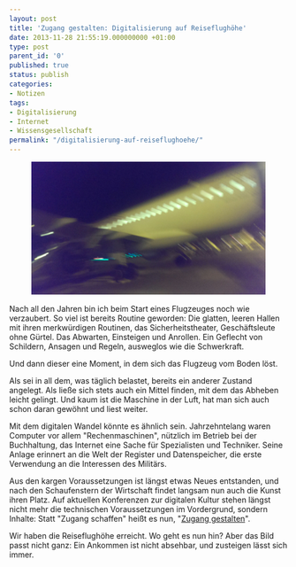 ```yaml
---
layout: post
title: 'Zugang gestalten: Digitalisierung auf Reiseflughöhe'
date: 2013-11-28 21:55:19.000000000 +01:00
type: post
parent_id: '0'
published: true
status: publish
categories:
- Notizen
tags:
- Digitalisierung
- Internet
- Wissensgesellschaft
permalink: "/digitalisierung-auf-reiseflughoehe/"
---
```

<figure>
	<img src="/assets/img/flugzeug_fuzzy.jpg" />
</figure>

<p>
				Nach all den Jahren bin ich beim Start eines Flugzeuges noch wie verzaubert. So viel ist bereits Routine geworden: Die glatten, leeren Hallen mit ihren merkwürdigen Routinen, das Sicherheitstheater, Geschäftsleute ohne Gürtel. Das Abwarten, Einsteigen und Anrollen. Ein Geflecht von Schildern, Ansagen und Regeln, ausweglos wie die Schwerkraft.</p>
<p>Und dann dieser eine Moment, in dem sich das Flugzeug vom Boden löst.<!--more--></p>
<p>Als sei in all dem, was täglich belastet, bereits ein anderer Zustand angelegt. Als ließe sich stets auch ein Mittel finden, mit dem das Abheben leicht gelingt. Und kaum ist die Maschine in der Luft, hat man sich auch schon daran gewöhnt und liest weiter.</p>
<p>Mit dem digitalen Wandel könnte es ähnlich sein. Jahrzehntelang waren Computer vor allem "Rechenmaschinen", nützlich im Betrieb bei der Buchhaltung, das Internet eine Sache für Spezialisten und Techniker. Seine Anlage erinnert an die Welt der Register und Datenspeicher, die erste Verwendung an die Interessen des Militärs.</p>
<p>Aus den kargen Voraussetzungen ist längst etwas Neues entstanden, und nach den Schaufenstern der Wirtschaft findet langsam nun auch die Kunst ihren Platz. Auf aktuellen Konferenzen zur digitalen Kultur stehen längst nicht mehr die technischen Voraussetzungen im Vordergrund, sondern Inhalte: Statt "Zugang schaffen" heißt es nun, "<a href="http://www.zugang-gestalten.org">Zugang gestalten</a>".</p>
<p>Wir haben die Reiseflughöhe erreicht. Wo geht es nun hin? Aber das Bild passt nicht ganz: Ein Ankommen ist nicht absehbar, und zusteigen lässt sich immer.		</p>
